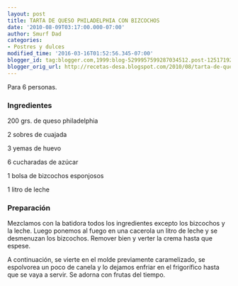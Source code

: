 ```yaml
---
layout: post
title: TARTA DE QUESO PHILADELPHIA CON BIZCOCHOS
date: '2010-08-09T03:17:00.000-07:00'
author: Smurf Dad
categories:
- Postres y dulces
modified_time: '2016-03-16T01:52:56.345-07:00'
blogger_id: tag:blogger.com,1999:blog-5299957599287034512.post-1251719259428515237
blogger_orig_url: http://recetas-desa.blogspot.com/2010/08/tarta-de-queso-philadelphia-con.html
---
```


Para 6 personas.

<h3>Ingredientes</h3>
200 grs. de queso philadelphia

2 sobres de cuajada

3 yemas de huevo

6 cucharadas de azúcar

1 bolsa de bizcochos esponjosos

1 litro de leche



<h3>Preparación</h3>
Mezclamos con la batidora todos los ingredientes excepto los bizcochos y la leche. Luego ponemos al fuego en una cacerola un litro de leche y se desmenuzan los bizcochos. Remover bien y verter la crema hasta que espese.



A continuación, se vierte en el molde previamente caramelizado, se espolvorea un poco de canela y lo dejamos enfriar en el frigorífico hasta que se vaya a servir. Se adorna con frutas del tiempo.